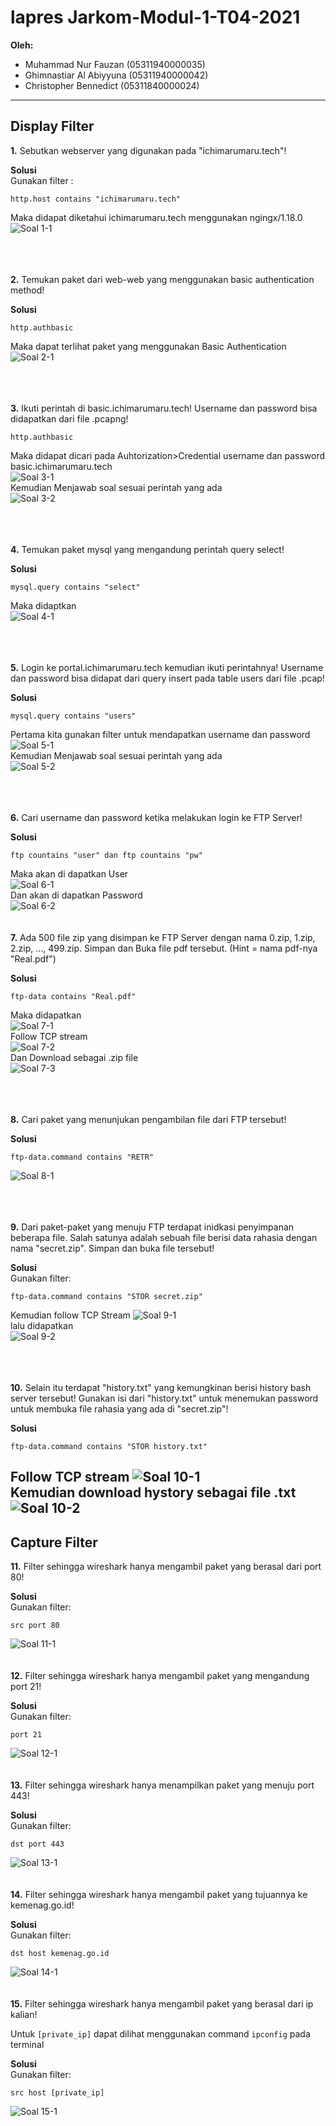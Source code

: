 # lapres Jarkom-Modul-1-T04-2021

**Oleh:**
  * Muhammad Nur Fauzan (05311940000035)
  * Ghimnastiar Al Abiyyuna (05311940000042)
  * Christopher Bennedict (05311840000024)

---

## **Display Filter**

**1.** Sebutkan webserver yang digunakan pada "ichimarumaru.tech"! 

**Solusi**\
Gunakan filter :

```
http.host contains "ichimarumaru.tech"
```
Maka didapat diketahui ichimarumaru.tech menggunakan ngingx/1.18.0
\
![Soal 1-1](https://user-images.githubusercontent.com/73151866/134772737-fef26aee-eb4e-4d44-b805-979191c98b51.png)

\
\
\
**2.** Temukan paket dari web-web yang menggunakan basic authentication method!

**Solusi**
```
http.authbasic
```
Maka dapat terlihat paket yang menggunakan Basic Authentication
\
![Soal 2-1](https://user-images.githubusercontent.com/73151866/134772799-37694739-a1f2-4700-8ee8-cae2db319811.png)



\
\
\
**3.** Ikuti perintah di basic.ichimarumaru.tech! Username dan password bisa didapatkan dari file .pcapng!


```
http.authbasic
```

Maka didapat dicari pada Auhtorization>Credential username dan password basic.ichimarumaru.tech
\
![Soal 3-1](https://user-images.githubusercontent.com/73151866/134772819-e6b13adc-8ec1-4bbc-92b1-4ba9afaccfee.png)
\
Kemudian Menjawab soal sesuai perintah yang ada
\
![Soal 3-2](https://user-images.githubusercontent.com/73151866/134772917-b46dc9d5-f718-4ea6-be1a-d192309d3cf5.png)


\
\
\
**4.** Temukan paket mysql yang mengandung perintah query select!

**Solusi**
```
mysql.query contains "select"
```

Maka didaptkan
\
![Soal 4-1](https://user-images.githubusercontent.com/73151866/134772998-7714d612-0f1c-44fd-9cab-8debc56e5d0e.png)


\
\
\
**5.** Login ke portal.ichimarumaru.tech kemudian ikuti perintahnya! Username dan password bisa didapat dari query insert pada table users dari file .pcap!

**Solusi**
```
mysql.query contains "users"
```
Pertama kita gunakan filter untuk mendapatkan username dan password
\
![Soal 5-1](https://user-images.githubusercontent.com/73151866/134773691-fac5ed47-5361-4077-a8cf-3bc91d9f9ddb.png)
\
Kemudian Menjawab soal sesuai perintah yang ada
\
![Soal 5-2](https://user-images.githubusercontent.com/73151866/134773363-f6fff2bc-3e8e-4ea4-b0e5-0cdcb738363e.png)

\
\
\
**6.** Cari username dan password ketika melakukan login ke FTP Server!

**Solusi**
```
ftp countains "user" dan ftp countains "pw"
```

Maka akan di dapatkan User
\
![Soal 6-1](https://cdn.discordapp.com/attachments/830775203868573756/891297362713141279/unknown.png)
\
Dan akan di dapatkan Password
\
![Soal 6-2](https://cdn.discordapp.com/attachments/830775203868573756/891297447857496074/unknown.png)
\
\
\
**7.** Ada 500 file zip yang disimpan ke FTP Server dengan nama 0.zip, 1.zip, 2.zip, ..., 499.zip. Simpan dan Buka file pdf tersebut. (Hint = nama pdf-nya "Real.pdf")


**Solusi**

```
ftp-data contains "Real.pdf"
```

Maka didapatkan
\
![Soal 7-1](https://cdn.discordapp.com/attachments/830775203868573756/891298448836542484/unknown.png)
\
Follow TCP stream
\
![Soal 7-2](https://cdn.discordapp.com/attachments/830775203868573756/891298918510510090/unknown.png)
\
Dan Download sebagai .zip file
\
![Soal 7-3](https://cdn.discordapp.com/attachments/830775203868573756/891298874285785119/unknown.png)

\
\
\
**8.** Cari paket yang menunjukan pengambilan file dari FTP tersebut!


**Solusi**

```
ftp-data.command contains "RETR"
```
![Soal 8-1](https://cdn.discordapp.com/attachments/830775203868573756/891299038081712148/unknown.png)

\
\
\
**9.** Dari paket-paket yang menuju FTP terdapat inidkasi penyimpanan beberapa file. Salah satunya adalah sebuah file berisi data rahasia dengan nama "secret.zip". Simpan dan buka file tersebut!

**Solusi**\
Gunakan filter:

```
ftp-data.command contains "STOR secret.zip"
```
Kemudian follow TCP Stream
![Soal 9-1](https://cdn.discordapp.com/attachments/830775203868573756/891299558322216960/unknown.png)
\
lalu didapatkan
\
![Soal 9-2](https://cdn.discordapp.com/attachments/830775203868573756/891299262430847006/unknown.png)

\
\
\
**10.** Selain itu terdapat "history.txt" yang kemungkinan berisi history bash server tersebut! Gunakan isi dari "history.txt" untuk menemukan password untuk membuka file rahasia yang ada di "secret.zip"!

**Solusi**
```
ftp-data.command contains "STOR history.txt"
```

Follow TCP stream
![Soal 10-1](https://cdn.discordapp.com/attachments/830775203868573756/891299611485020190/unknown.png)
\
Kemudian download hystory sebagai file .txt
\
![Soal 10-2](https://cdn.discordapp.com/attachments/830775203868573756/891299642170540032/unknown.png)
---

## Capture Filter

**11.** Filter sehingga wireshark hanya mengambil paket yang berasal dari port 80! 

**Solusi**\
Gunakan filter:

```
src port 80
```
![Soal 11-1](https://cdn.discordapp.com/attachments/811534608800677891/891310664734343288/11.png)
\
\
\
**12.** Filter sehingga wireshark hanya mengambil paket yang mengandung port 21!

**Solusi**\
Gunakan filter:

```
port 21
```

![Soal 12-1](https://cdn.discordapp.com/attachments/811534608800677891/891310663136329818/12.png)
\
\
\
**13.** Filter sehingga wireshark hanya menampilkan paket yang menuju port 443!

**Solusi**\
Gunakan filter:

```
dst port 443
```

![Soal 13-1](https://cdn.discordapp.com/attachments/811534608800677891/891310667506810960/13.png)
\
\
\
**14.** Filter sehingga wireshark hanya mengambil paket yang tujuannya ke kemenag.go.id!


**Solusi**\
Gunakan filter:

```
dst host kemenag.go.id
```


![Soal 14-1](https://cdn.discordapp.com/attachments/811534608800677891/891310660401635378/14.png)
\
\
\
**15.** Filter sehingga wireshark hanya mengambil paket yang berasal dari ip kalian!

Untuk `[private_ip]` dapat dilihat menggunakan command `ipconfig` pada terminal

**Solusi**\
Gunakan filter:


```
src host [private_ip]
```

![Soal 15-1](https://cdn.discordapp.com/attachments/811534608800677891/891310631033135124/15.png)
